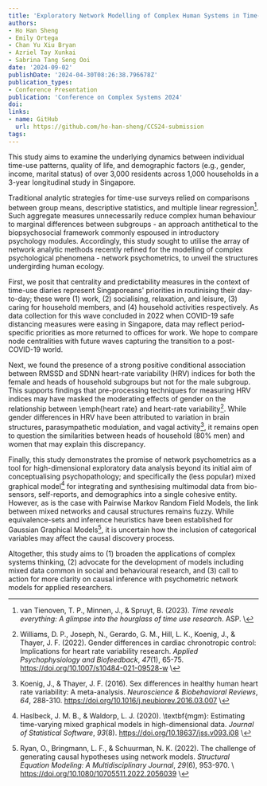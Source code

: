 ```yaml
---
title: 'Exploratory Network Modelling of Complex Human Systems in Time-Use Research: Results from Wave 1 of the Singapore NCSS-NAK 360 Panel Study'
authors:
- Ho Han Sheng
- Emily Ortega
- Chan Yu Xiu Bryan
- Azriel Tay Xunkai
- Sabrina Tang Seng Ooi
date: '2024-09-02'
publishDate: '2024-04-30T08:26:38.796678Z'
publication_types:
- Conference Presentation
publication: 'Conference on Complex Systems 2024'
doi: 
links:
- name: GitHub
  url: https://github.com/ho-han-sheng/CCS24-submission
tags:
---
```

This study aims to examine the underlying dynamics between individual time-use patterns,  quality of life, and demographic factors (e.g., gender, income, marital status) of over 3,000 residents across 1,000 households in a 3-year longitudinal study in Singapore.

Traditional analytic strategies for time-use surveys relied on comparisons between group means, descriptive statistics, and multiple linear regression[^1]. Such aggregate measures unnecessarily reduce complex human behaviour to marginal differences between subgroups - an approach antithetical to the biopsychosocial framework commonly espoused in introductory psychology modules. Accordingly, this study sought to utilise the array of network analytic methods recently refined for the modelling of complex psychological phenomena - network psychometrics, to unveil the structures undergirding human ecology.

First, we posit that centrality and predictability measures in the context of time-use diaries represent Singaporeans' priorities in routinising their day-to-day; these were (1) work, (2) socialising, relaxation, and leisure, (3) caring for household members, and (4) household activities respectively. As data collection for this wave concluded in 2022 when COVID-19 safe distancing measures were easing in Singapore, data may reflect period-specific priorities as more returned to offices for work. We hope to compare node centralities with future waves capturing the transition to a post-COVID-19 world.

Next, we found the presence of a strong positive conditional association between RMSSD and SDNN heart-rate variability (HRV) indices for both the female and heads of household subgroups but not for the male subgroup. This supports findings that pre-processing techniques for measuring HRV indices may have masked the moderating effects of gender on the relationship between \emph{heart rate} and heart-rate variability[^2]. While gender differences in HRV have been attributed to variation in brain structures, parasympathetic modulation, and vagal activity[^3], it remains open to question the similarities between heads of household (80\% men) and women that may explain this discrepancy.

Finally, this study demonstrates the promise of network psychometrics as a tool for high-dimensional exploratory data analysis beyond its initial aim of conceptualising psychopathology; and specifically the (less popular) mixed graphical model[^4] for integrating and synthesising multimodal data from bio-sensors, self-reports, and demographics into a single cohesive entity. However, as is the case with Pairwise Markov Random Field Models, the link between mixed networks and causal structures remains fuzzy. While equivalence-sets and inference heuristics have been established for Gaussian Graphical Models[^5], it is uncertain how the inclusion of categorical variables may affect the causal discovery process.

Altogether, this study aims to (1) broaden the applications of complex systems thinking, (2) advocate for the development of models including mixed data common in social and behavioural research, and (3) call to action for more clarity on causal inference with psychometric network models for applied researchers.

[^1]: van Tienoven, T. P., Minnen, J., \& Spruyt, B. (2023). _Time reveals everything: A glimpse into the hourglass of time use research_. ASP. \\
[^2]: Williams, D. P., Joseph, N., Gerardo, G. M., Hill, L. K., Koenig, J., \& Thayer, J. F. (2022). Gender differences in cardiac chronotropic control: Implications for heart rate variability research. _Applied Psychophysiology and Biofeedback_, _47_(1), 65-75. https://doi.org/10.1007/s10484-021-09528-w \\
[^3]: Koenig, J., \& Thayer, J. F. (2016). Sex differences in healthy human heart rate variability: A meta-analysis. _Neuroscience \& Biobehavioral Reviews_, _64_, 288-310. https://doi.org/10.1016/j.neubiorev.2016.03.007 \\
[^4]: Haslbeck, J. M. B., \& Waldorp, L. J. (2020). \textbf{mgm}: Estimating time-varying mixed graphical models in high-dimensional data. _Journal of Statistical Software_, _93_(8). https://doi.org/10.18637/jss.v093.i08 \\
[^5]: Ryan, O., Bringmann, L. F., \& Schuurman, N. K. (2022). The challenge of generating causal hypotheses using network models. _Structural Equation Modeling: A Multidisciplinary Journal_, _29_(6), 953-970. \\ https://doi.org/10.1080/10705511.2022.2056039 \\
